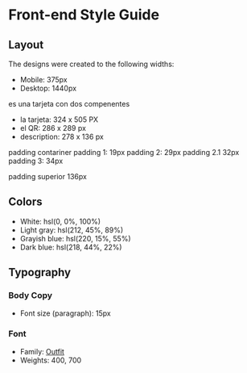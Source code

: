 # Front-end Style Guide

## Layout

The designs were created to the following widths:

- Mobile: 375px
- Desktop: 1440px

es una tarjeta con dos compenentes
- la tarjeta: 324 x 505 PX
- el QR:    286 x 289 px
- description: 278 x 136 px

padding contariner
padding 1: 19px
padding 2: 29px
padding 2.1 32px
padding 3: 34px 

padding superior 136px

## Colors

- White: hsl(0, 0%, 100%)
- Light gray: hsl(212, 45%, 89%)
- Grayish blue: hsl(220, 15%, 55%)
- Dark blue: hsl(218, 44%, 22%)

## Typography

### Body Copy

- Font size (paragraph): 15px

### Font

- Family: [Outfit](https://fonts.google.com/specimen/Outfit)
- Weights: 400, 700
